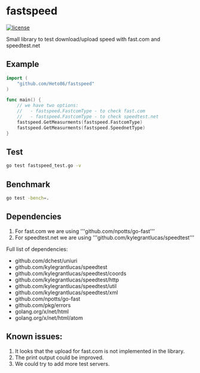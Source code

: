# fastspeed
[![license](https://img.shields.io/github/license/DAVFoundation/captain-n3m0.svg?style=flat-square)](https://github.com/DAVFoundation/captain-n3m0/blob/master/LICENSE)

Small library to test download/upload speed with fast.com and speedtest.net

## Example

```go
import (
	"github.com/Heto86/fastspeed"
)

func main() {
	// we have two options:
	//   - fastspeed.FastcomType - to check fast.com
	//   - fastspeed.FastcomType - to check speedtest.net
	fastspeed.GetMeasurments(fastspeed.FastcomType)
	fastspeed.GetMeasurments(fastspeed.SpeednetType)
}
```
## Test

```sh
go test fastspeed_test.go -v
```

## Benchmark

```sh
go test -bench=. 
```

## Dependencies

1. For fast.com we are using '''github.com/npotts/go-fast'''
1. For speedtest.net we are using '''github.com/kylegrantlucas/speedtest'''

Full list of dependencies:
- github.com/dchest/uniuri
- github.com/kylegrantlucas/speedtest
- github.com/kylegrantlucas/speedtest/coords
- github.com/kylegrantlucas/speedtest/http
- github.com/kylegrantlucas/speedtest/util
- github.com/kylegrantlucas/speedtest/xml
- github.com/npotts/go-fast
- github.com/pkg/errors
- golang.org/x/net/html
- golang.org/x/net/html/atom

## Known issues:

1. It looks that the upload for fast.com is not implemented in the library.
1. The print output could be improved.
1. We could try to add more test servers.
